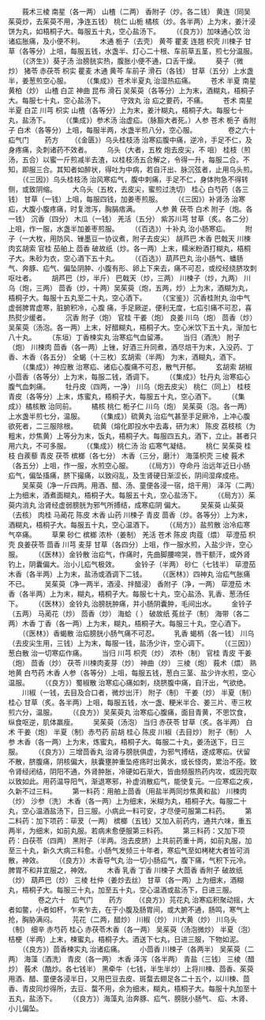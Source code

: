 <!-- { "loadSidebar": true } -->
　　莪术三棱 南星（各一两） 山楂（二两） 香附子（炒。各二钱） 黄连（同吴茱萸炒，去茱萸不用，净连五钱） 桃仁 山栀 橘核（炒。各半两）上为末，姜汁浸饼为丸，如梧桐子大。每服五十丸，空心盐汤下。
　　（《良方》）加味通心饮 治诸疝胀痛，及小便不利。
　　木通 栀子（去壳） 黄芩 瞿麦 连翘 枳壳 川楝子 甘草（各等分）上咀，每服五钱，水盏半、灯心二十根、车前草五茎，煎七分温服。
　　（《济生》）葵子汤 治膀胱实热，腹胀小便不通，口舌干燥。
　　葵子（微炒） 猪苓 赤茯苓 枳实 瞿麦 木通 黄芩 车前子 滑石（各钱） 甘草（五分）上水盏半，姜葱煎空心服。
　　（《集成》）苍术半夏丸 治湿热疝痛。
　　苍术 半夏 南星 黄柏（炒） 山楂 白芷 神曲 昆布 滑石 吴茱萸（各等分）上为末，酒糊丸，梧桐子大。每服七十丸，空心盐汤下。
　　守效丸 治 疝之要药，不痛。
　　苍术 南星 半夏 白芷 川芎 枳实 山楂（各等分）上为末，姜汁糊丸，梧桐子大。每服七十丸，盐汤下。
　　（《集成》）参术汤 治虚疝。（脉豁大者死。）人参 苍术 栀子 香附子 白术（各等分）上咀，每服半两，水盏半煎八分，空心服。
　　
　　卷之六十　疝气门
　　药方
　　（《金匮》）乌头桂枝汤 治寒疝腹中痛，逆冷，手足不仁，及身疼痛，灸刺诸药不效者。
　　乌头（大者，五枚 炮去皮尖，不 咀） 桂枝（煎汤，五合）以蜜一斤煎减半去渣，以桂枝汤五合解之，令得一升，每服二合。不知，即服三合。其知者如醉状，得吐为中病，若自汗出、脉沉弦者，止用乌头煎。
　　（《三因》）乌头桂枝汤 治风寒疝气，腹中刺痛，手足不仁，身体拘急不得转侧，或致阴缩。
　　大乌头（五枚，去皮尖，蜜煎过洗切） 桂心 白芍药（各三钱） 甘草（一钱）上咀，每服四钱，加姜枣煎服。
　　（《三因》）补肾汤 治寒疝，大腹小腹疼痛，时复泄泻，胸膈痞满。
　　人参 黄 茯苓 白术 附子（炮。各一钱） 沉香（四分） 木瓜（一钱） 羌活（五分） 紫苏川芎 甘草（炙。各二分）上咀，作一服，水盏半加姜枣煎服。
　　（《百选》）十补丸 治小肠寒疝。
　　附子（一大枚，用防风、锉墨豆一协议煮，附子去皮尖） 胡芦巴 木香 巴戟天 川楝肉玄胡索 官桂 茄舶上 茴香 破故纸（炒。各一两）上末，糯米粉酒打糊丸，梧桐子大。朱砂为衣，空心酒下五十丸。
　　（《百选》）葫芦巴丸 治小肠气、蟠肠气、奔豚、疝气、偏坠阴肿、小腹有形、卵上下来去，痛不可忍，或绞经绕脐攻刺呕吐者。
　　胡芦巴（炒，半斤） 巴戟天（炒，三两） 川楝子（炒，九两） 川乌（炮，三两） 茴香（炒，十两）吴茱萸（炮，五两，炒）上为末，酒糊为丸，梧桐子大。每服十五丸至二十丸，空心酒下。
　　（《宝鉴》）沉香桂附丸 治中气虚弱脾胃虚寒，脏腑积冷，心腹 痛，手足厥逆，便利无度，七疝引痛不可忍，喜热熨少缓者。
　　沉香 附子（炮） 官桂 干姜（炮） 良姜 川乌（炮） 茴香（炒） 吴茱萸（汤泡。各一两）上末，好醋糊丸，梧桐子大。空心米饮下五十丸，渐加七八十丸。
　　（东垣）丁香楝实丸 治寒疝气血留滞。
　　当归（酒洗） 附子（炮） 川楝肉 茴香（各一两）上锉，好酒三升同煮，酒尽焙干为末，入没药、丁香、木香（各五分） 全蝎（十三枚）玄胡索（半两） 为末，酒糊丸，酒下。
　　（《集成》）神应散 治寒疝、诸疝心腹痛不可忍，散气开郁。
　　玄胡索 胡椒 小茴香（各等分）上为末，每服二钱，酒调下。
　　（《集成》）牡丹丸 治寒疝心腹气血刺痛。
　　牡丹皮（四两，一净） 川乌（炮去皮尖） 桃仁（同上） 桂枝 青皮（各等分）上末，炼蜜丸，梧桐子大，每服五十丸，空心酒下。
　　（《集成》）橘核散 治同前。
　　橘核 桃仁 栀子仁 川乌（炮） 吴茱萸（泡。各一两）上水盏半煎七分，温服。
　　（《集成》）硫黄丸 治疝气甚至手足厥冷，上冲心腹欲死者，二三服除根。
　　硫黄（熔化即投水中去毒，研为末） 陈皮 荔枝核（为粗末，炒焦黄）上等分为末，饭丸，梧桐子大。每服四五丸，酒下，立止。甚者只用六丸，不可多服。
　　（《集成》）桃仁汤 治 疝寒气凝结。
　　桃仁 吴茱萸 桂枝 白蒺藜 青皮 茯苓 槟榔（各七分） 木香（三分，磨汁） 海藻枳壳 三棱 莪术（各五分）上咀，作一服，水煎空心服。
　　（《局方》）夺命丹 治远年近日小肠疝气，偏坠搐痛，脐下撮痛，以致闷乱，及生肾硬日渐涩长，阴间湿痒成疮。
　　吴茱萸（净一斤四两。用酒、醋、汤、童便各浸一宿，焙干用） 泽泻（二两）上为细末，酒煮面糊丸，梧桐子大。每服五十丸，空心盐汤下。
　　（《局方》）茱萸内消丸 治肾经虚弱膀胱为邪气所搏结，成寒疝阴 偏大。
　　吴茱萸 山茱萸（去核） 肉桂 马蔺花 陈皮 木香 山药 川楝子 青皮 茴香（炒。各等分）上为末，酒糊丸，梧桐子大。每服五十丸，空心温酒下。
　　（《局方》）盐煎散 治冷疝寒气卒痛。
　　草果 砂仁 槟榔 浓朴（姜制） 羌活 苍术 陈皮 肉蔻（煨） 荜澄茄 枳壳 良姜茯苓 茴香 川芎 麦芽 甘草（各四分）上咀，作一服水煎，入盐少许，空心服。
　　（《医林》）金铃散 治疝气，作痛时，先曲脚腰啼哭，唇干额汗，或外肾钓上，阴囊偏大。治小儿疝气极效。
　　金铃子（半两） 砂仁（七钱半） 荜澄茄 木香（各半两）上为末，盐汤或酒调下二钱。
　　（《医林》）四神丸 治疝气胀痛不已。
　　吴茱萸（净一两半，酒浸、拌醋浸） 香附子（净，一两） 荜澄茄 木香（各半两）上为末，糊丸，梧桐子大。每服七十丸，空心盐汤、乳香、葱汤任下。
　　（《医林》）金铃丸 治膀胱肿痛，并小肠阴囊肿，毛间出水。
　　金铃子（五两） 马蔺花（炒） 茴香（炒） 海蛤（ ） 破故纸 菟丝子（制） 海带（各二两）木香 丁香（各一两）上为末，糊丸，梧桐子大。每服三十丸，空心酒下。
　　（《医林》）香蝎散 治疝膀胱小肠气痛不可忍。
　　乳香 蝎梢（各一钱） 川乌（去皮尖生用，三钱）上为末，每服一钱，盐汤少许，空心调下。
　　（《三因》）葱白散 治一切寒疝作痛。
　　当归 川芎 枳壳（炒） 浓朴（制） 官桂 青皮 干姜（炮） 茴香（炒） 茯苓 川楝肉麦芽（炒） 神曲（炒） 三棱（炮） 莪术（煨） 熟地黄 白芍药 木香 人参（各等分）上咀，每服五钱，葱白三茎、盐少许水煎，空心温服。
　　（《良方》）蜀椒散 治寒疝心痛如刺，绕脐腹中痛，自汗出，气欲绝。
　　川椒（一钱，去目及合口者，微炒出汗） 附子（制） 干姜（炒） 半夏（制） 桂心 甘草（炙。各半两）上咀，每服五钱，水一盏、粳米半合、姜三片、枣三枚煎六分，温服。
　　（《良方》）吴茱萸丸 治寒疝心腹痛，面目青黄，不思饮食，纵食呕逆，肌体羸瘦。
　　吴茱萸（汤泡） 当归 赤茯苓 甘草（炙。各半两） 白术 干姜（炮） 半夏（制）赤芍药 前胡 桂心 陈皮 川椒（去目炒） 附子（制） 人参 木香（各一两）上为末，炼蜜丸，梧桐子大。每服二十丸，姜汤送下，日三服。
　　（《良方》）三增茴香丸 治肾与膀胱俱虚，为邪气搏结，遂成寒疝。伏留不散，脐腹痛，阴核偏大，肤囊壅肿重坠疮疡时出黄水，或长怪肉，累治不痊。致令肾经闭结，阴阳不通，外肾肿胀，冷硬如石渐大，皆由频服热药内攻，或因兜取以致如此。用药温导阳气，渐退寒邪，补虚消散疝气，能使复元。一应寒疝之疾，久新不过三料。
　　第一料药：用舶上茴香（用盐半两同炒焦黄和盐） 川楝肉（炒） 沙参（洗） 木香（各一两）上为细末，米糊为丸，梧桐子大。每服二十丸，空心温酒盐汤下，日三服。小病此一料可安，才尽便可服第二料药。
　　第二料药：加下项药：荜茇（一两） 槟榔（五钱）又加入前药内，通共六味，重五两半，为细末，如前丸服。若病未愈便服第三料药。
　　第三料药：又加下项药：白茯苓（四两） 黑附子（半两。泡去皮脐）上共前药重十两，如前丸服，加至三十丸，新久大病三料愈。小肠气发频三十年者，寒疝气至如栲栳大者皆可消散，神效。
　　（《良方》）木香导气丸 治一切小肠疝气，腹下痛，气积下元冷。脾胃不和并宜服之，神效。
　　木香 乳香 丁香 川楝子 大茴香 香附子 破故纸（炒） 葫芦巴（炒） 三棱 杜仲（姜炒去丝） 甘草（各一两）上为细末，酒糊丸，梧桐子大。每服三十丸，加至五十丸，空心温酒或盐汤下，日进三服。
　　
　　卷之六十　疝气门
　　药方
　　（《良方》）芫花丸 治寒疝积聚动摇，大者如鳖，小者如杯，乍来乍去，在于小腹及肠胃间，或大腑不通，肠鸣，寒气上抢，胸胁满闷。
　　芫花（二两，醋炒） 川椒（炒） 川大黄（炒） 川乌头（制） 细辛 赤芍药 桂心 赤茯苓木香（各一两） 吴茱萸（汤泡微炒） 半夏（泡） 桔梗（半两）上末，楝蜜丸，梧桐子大。酒送下七丸，日进三服，下物如泥。
　　（《良方》）茴香楝实丸 治诸疝痛。
　　小茴香 川楝子（各两半） 吴茱萸（二两） 海藻（酒洗） 青皮（各一两） 木香 泽泻（各半两） 青盐（三钱） 三棱（醋炒） 莪术（酷炒。各七钱半） 黑牵牛（七钱，半生半炒）上将川楝、茴香、茱萸用酒、醋、童便各浸半日，又用巴豆去皮、斑蝥去翅足各二十五个，以川楝、茴香、青皮同炒得所，去豆、蝥不用，余为细末，糊丸，梧桐子大。每服十丸加至十五丸，盐汤下。
　　（《良方》）海藻丸 治奔豚、疝气、膀胱小肠气、 疝、木肾、小儿偏坠。
